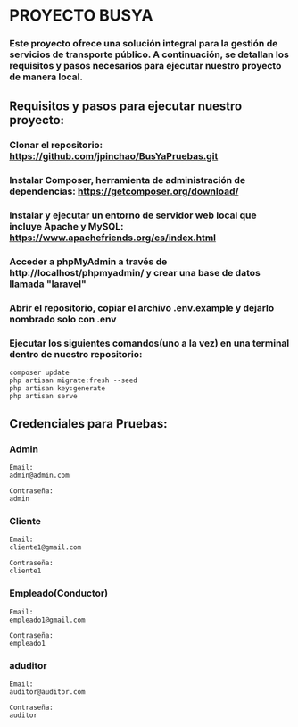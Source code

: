 # PROYECTO BUSYA

### Este proyecto ofrece una solución integral para la gestión de servicios de transporte público. A continuación, se detallan los requisitos y pasos necesarios para ejecutar nuestro proyecto de manera local.
## Requisitos y pasos para ejecutar nuestro proyecto:
### Clonar el repositorio: https://github.com/jpinchao/BusYaPruebas.git

### Instalar Composer, herramienta de administración de dependencias: https://getcomposer.org/download/    

### Instalar y ejecutar un entorno de servidor web local que incluye Apache y MySQL: https://www.apachefriends.org/es/index.html

### Acceder a phpMyAdmin a través de http://localhost/phpmyadmin/ y crear una base de datos llamada "laravel"

### Abrir el repositorio, copiar el archivo .env.example y dejarlo nombrado solo con .env
     
### Ejecutar los siguientes comandos(uno a la vez) en una terminal dentro de nuestro repositorio:
    composer update
    php artisan migrate:fresh --seed
    php artisan key:generate
    php artisan serve 

## Credenciales para Pruebas:
### Admin

    Email:
    admin@admin.com

    Contraseña:
    admin

### Cliente

    Email:
    cliente1@gmail.com

    Contraseña:
    cliente1

### Empleado(Conductor)

    Email:
    empleado1@gmail.com

    Contraseña:
    empleado1

### aduditor

    Email:
    auditor@auditor.com

    Contraseña:
    auditor
